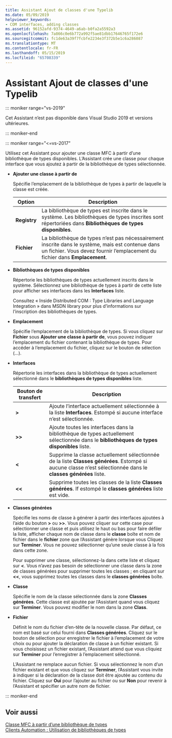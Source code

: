 ```yaml
---
title: Assistant Ajout de classes d'une Typelib
ms.date: 05/09/2019
helpviewer_keywords:
- COM interfaces, adding classes
ms.assetid: 96152afd-9374-4649-a6ab-b0fa2a5592a3
ms.openlocfilehash: 7a866c0e6b772a992f5ae81dbb17646765f172e6
ms.sourcegitcommit: fc1de63a39f7fcbfe2234e3f372b5e1c6a286087
ms.translationtype: MT
ms.contentlocale: fr-FR
ms.lasthandoff: 05/15/2019
ms.locfileid: "65708339"
---
```

# <a name="add-class-from-typelib-wizard"></a>Assistant Ajout de classes d'une Typelib

::: moniker range="vs-2019"

Cet Assistant n’est pas disponible dans Visual Studio 2019 et versions ultérieures.

::: moniker-end

::: moniker range="<=vs-2017"

Utilisez cet Assistant pour ajouter une classe MFC à partir d’une bibliothèque de types disponibles. L’Assistant crée une classe pour chaque interface que vous ajoutez à partir de la bibliothèque de types sélectionnée.

- **Ajouter une classe à partir de**

   Spécifie l’emplacement de la bibliothèque de types à partir de laquelle la classe est créée.

   |Option|Description|
   |------------|-----------------|
   |**Registry**|La bibliothèque de types est inscrite dans le système. Les bibliothèques de types inscrites sont répertoriées dans **Bibliothèques de types disponibles**.|
   |**Fichier**|La bibliothèque de types n’est pas nécessairement inscrite dans le système, mais est contenue dans un fichier. Vous devez fournir l’emplacement du fichier dans **Emplacement**.|

- **Bibliothèques de types disponibles**

   Répertorie les bibliothèques de types actuellement inscrits dans le système. Sélectionnez une bibliothèque de types à partir de cette liste pour afficher ses interfaces dans les **Interfaces** liste.

   Consultez « Inside Distributed COM : Type Libraries and Language Integration » dans MSDN library pour plus d’informations sur l’inscription des bibliothèques de types.

- **Emplacement**

   Spécifie l’emplacement de la bibliothèque de types. Si vous cliquez sur **Fichier** sous **Ajouter une classe à partir de**, vous pouvez indiquer l’emplacement du fichier contenant la bibliothèque de types. Pour accéder à l’emplacement du fichier, cliquez sur le bouton de sélection (...).

- **Interfaces**

   Répertorie les interfaces dans la bibliothèque de types actuellement sélectionné dans le **bibliothèques de types disponibles** liste.

   |Bouton de transfert|Description|
   |---------------------|-----------------|
   |**>**|Ajoute l’interface actuellement sélectionnée à la liste **Interfaces**. Estompé si aucune interface n’est sélectionnée.|
   |**>>**|Ajoute toutes les interfaces dans la bibliothèque de types actuellement sélectionnée dans le **bibliothèques de types disponibles** liste.|
   |**\<**|Supprime la classe actuellement sélectionnée de la liste **Classes générées**. Estompé si aucune classe n’est sélectionnée dans le **classes générées** liste.|
   |**\<\<**|Supprime toutes les classes de la liste **Classes générées**. If estompé le **classes générées** liste est vide.|

- **Classes générées**

   Spécifie les noms de classe à générer à partir des interfaces ajoutées à l’aide du bouton **>** ou **>>**. Vous pouvez cliquer sur cette case pour sélectionner une classe et puis utilisez le haut ou bas pour faire défiler la liste, afficher chaque nom de classe dans le **classe** boîte et nom de fichier dans le **fichier** zone que l’Assistant génère lorsque vous Cliquez sur **Terminer**. Vous ne pouvez sélectionner qu’une seule classe à la fois dans cette zone.

   Pour supprimer une classe, sélectionnez-la dans cette liste et cliquez sur **<**. Vous n’avez pas besoin de sélectionner une classe dans la zone de classes générées pour supprimer toutes les classes ; en cliquant sur **<<**, vous supprimez toutes les classes dans le **classes générées** boîte.

- **Classe**

   Spécifie le nom de la classe sélectionnée dans la zone **Classes générées**. Cette classe est ajoutée par l’Assistant quand vous cliquez sur **Terminer**. Vous pouvez modifier le nom dans la zone **Class**.

- **Fichier**

   Définit le nom du fichier d’en-tête de la nouvelle classe. Par défaut, ce nom est basé sur celui fourni dans **Classes générées**. Cliquez sur le bouton de sélection pour enregistrer le fichier à l’emplacement de votre choix ou pour ajouter la déclaration de classe à un fichier existant. Si vous choisissez un fichier existant, l’Assistant attend que vous cliquiez sur **Terminer** pour l’enregistrer à l’emplacement sélectionné.

   L’Assistant ne remplace aucun fichier. Si vous sélectionnez le nom d’un fichier existant et que vous cliquez sur **Terminer**, l’Assistant vous invite à indiquer si la déclaration de la classe doit être ajoutée au contenu du fichier. Cliquez sur **Oui** pour l’ajouter au fichier ou sur **Non** pour revenir à l’Assistant et spécifier un autre nom de fichier.

::: moniker-end

## <a name="see-also"></a>Voir aussi

[Classe MFC à partir d’une bibliothèque de types](../../mfc/reference/adding-an-mfc-class-from-a-type-library.md)<br/>
[Clients Automation : Utilisation de bibliothèques de types](../../mfc/automation-clients-using-type-libraries.md)
